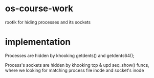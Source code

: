 # os-course-work
rootik for hiding processes and its sockets

# implementation
Processes are hidden by khooking getdents() and getdents64();

Process's sockets are hidden by khooking tcp & upd seq_show() funcs, where we looking for matching process file inode and socket's inode
